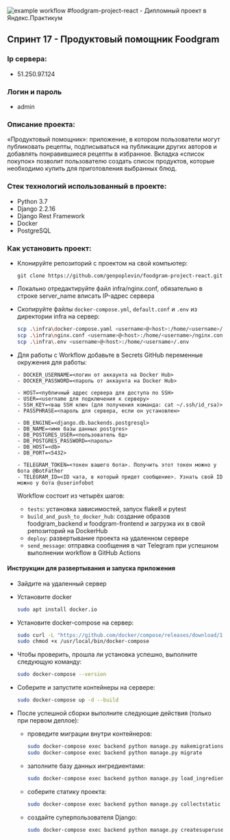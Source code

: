 ![example workflow](https://github.com/32aleksey32/foodgram-project-react/actions/workflows/main.yml/badge.svg)
#foodgram-project-react - Дипломный проект в Яндекс.Практикум
## Спринт 17 - Продуктовый помощник Foodgram

### Ip сервера:
- 51.250.97.124
### Логин и пароль
- admin

### Описание проекта:
«Продуктовый помощник»: приложение, в котором пользователи могут публиковать рецепты,
подписываться на публикации других авторов и добавлять понравившиеся рецепты в избранное.
Вкладка «список покупок» позволит пользователю создать список продуктов,
которые необходимо купить для приготовления выбранных блюд.

### Стек технологий использованный в проекте:
- Python 3.7
- Django 2.2.16
- Django Rest Framework
- Docker
- PostgreSQL

### Как установить проект:
- Клонируйте репозиторий с проектом на свой компьютер:
    ```
    git clone https://github.com/genpoplevin/foodgram-project-react.git
    ```
- Локально отредактируйте файл infra/nginx.conf, обязательно в строке server_name вписать IP-адрес сервера

- Скопируйте файлы `docker-compose.yml`, `default.conf` и `.env` из директории infra на сервер:
  ```bash
  scp .\infra\docker-compose.yaml <username>@<host>:/home/<username>/docker-compose.yaml
  scp .\infra\nginx.conf <username>@<host>:/home/<username>/nginx.conf
  scp .\infra\.env <username>@<host>:/home/<username>/.env
  ```

- Для работы с Workflow добавьте в Secrets GitHub переменные окружения для работы:
  ```
  - DOCKER_USERNAME=<логин от аккаунта на Docker Hub>
  - DOCKER_PASSWORD=<пароль от аккаунта на Docker Hub>

  - HOST=<публичный адрес сервера для доступа по SSH>
  - USER=<username для подключения к серверу> 
  - SSH_KEY=<ваш SSH ключ (для получения команда: cat ~/.ssh/id_rsa)>
  - PASSPHRASE=<пароль для сервера, если он установлен>

  - DB_ENGINE=<django.db.backends.postgresql>
  - DB_NAME=<имя базы данных postgres>
  - DB_POSTGRES_USER=<пользователь бд>
  - DB_POSTGRES_PASSWORD=<пароль>
  - DB_HOST=<db>
  - DB_PORT=<5432>

  - TELEGRAM_TOKEN=<токен вашего бота>. Получить этот токен можно у бота @BotFather
  - TELEGRAM_ID=<ID чата, в который придет сообщение>. Узнать свой ID можно у бота @userinfobot
  ```
  Workflow состоит из четырёх шагов:
    - `tests`: установка зависимостей, запуск flake8 и pytest
    - `build_and_push_to_docker_hub`: создание образов foodgram_backend и foodgram-frontend и загрузка их в свой репозиторий на DockerHub
    - `deploy`: развертывание проекта на удаленном сервере
    - `send_message`: отправка сообщения в чат Telegram при успешном выполнении workflow в GitHub Actions

#### Инструкции для развертывания и запуска приложения
- Зайдите на удаленный сервер
- Установите docker 
  ```bash
  sudo apt install docker.io
  ```
- Установите docker-compose на сервер:
  ```bash
  sudo curl -L "https://github.com/docker/compose/releases/download/1.29.2/docker-compose-$(uname -s)-$(uname -m)" -o /usr/local/bin/docker-compose
  sudo chmod +x /usr/local/bin/docker-compose
  ```
- Чтобы проверить, прошла ли установка успешно, выполните следующую команду:
  ```bash
  sudo docker-compose --version
  ```

- Соберите и запустите контейнеры на сервере:
  ```bash
  sudo docker-compose up -d --build
  ```

- После успешной сборки выполните следующие действия (только при первом деплое):
    * проведите миграции внутри контейнеров:
      ```bash
      sudo docker-compose exec backend python manage.py makemigrations
      sudo docker-compose exec backend python manage.py migrate
      ```
    * заполните базу данных ингредиентами:
      ```bash
      sudo docker-compose exec backend python manage.py load_ingredients
      ```  
    * соберите статику проекта:
      ```bash
      sudo docker-compose exec backend python manage.py collectstatic --no-input
      ```  
    * создайте суперпользователя Django:
      ```bash
      sudo docker-compose exec backend python manage.py createsuperuser
      ```
